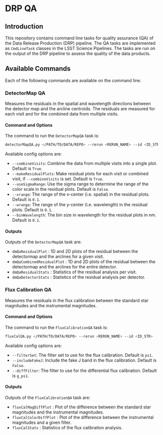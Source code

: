 DRP QA
======

## Introduction

This repository contains command line tasks for quality assurance (QA) of the
Data Release Production (DRP) pipeline. The QA tasks are implemented as
`CmdLineTask` classes in the LSST Science Pipelines. The tasks are run on the
output of the DRP pipeline to assess the quality of the data products.

## Available Commands

Each of the following commands are available on the command line.

### DetectorMap QA

Measures the residuals in the spatial and wavelength directions between the
detector map and the arcline centroids. The residuals are measured for each
visit and for the combined data from multiple visits.

#### Command and Options

The command to run the `DetectorMapQA` task is:

```bash
detectorMapQA.py </PATH/TO/DATA/REPO> --rerun <RERUN_NAME> --id <ID_STR> 
```

Available config options are:

- `--combineVisits`: Combine the data from multiple visits into a single plot. Default is `True`.
- `--makeResidualPlots`: Make residual plots for each visit or combined visit, if `--combineVisits` is set. Default is
  `True`.
- `--useSigmaRange`: Use the sigma range to determine the range of the color scale in the residual plots. Default is
  `False`.
- `--xrange`: The range of the x-center (i.e. spatial) in the residual plots. Default is `0.1`.
- `--wrange`: The range of the y-center (i.e. wavelength) in the residual plots. Default is `0.1`.
- `--binWavelength`: The bin size in wavelength for the residual plots in nm. Default is `0.1`.

#### Outputs

Outputs of the `DetectorMapQA` task are:

- `dmQaResidualPlot` : 1D and 2D plots of the residual between the detectormap and the arclines for a given visit.
- `dmQaCombinedResidualPlot` : 1D and 2D plots of the residual between the detectormap and the arclines for the entire
  detector.
- `dmQaResidualStats` : Statistics of the residual analysis per visit.
- `dmQaDetectorStats` :  Statistics of the residual analysis per detector.

### Flux Calibration QA

Measures the residuals in the flux calibration between the standard star
magnitudes and the instrumental magnitudes.

#### Command and Options

The command to run the `FluxCalibrationQA` task is:

```bash
fluxCalQA.py </PATH/TO/DATA/REPO> --rerun <RERUN_NAME> --id <ID_STR> 
```

Available config options are:

- `--filterSet`: The filter set to use for the flux calibration. Default is `ps1`.
- `--includeFakeJ`: Include the fake J band in the flux calibration. Default is `False`.
- `--diffFilter`: The filter to use for the differential flux calibration. Default is `g_ps1`.


#### Outputs

Outputs of the `FluxCalibrationQA` task are:

- `fluxCalMagDiffPlot` : Plot of the difference between the standard star magnitudes and the instrumental magnitudes.
- `fluxCalColorDiffPlot` : Plot of the difference between the instrumental magnitudes and a given filter.
- `fluxCalStats` : Statistics of the flux calibration analysis.
